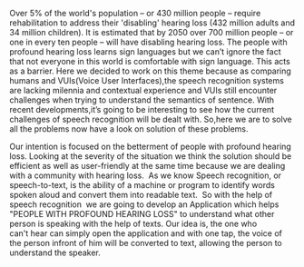 Over 5% of the world's population – or 430 million people – require rehabilitation to address their 'disabling' hearing loss (432 million adults and 34 million children). It is estimated that by 2050 over 700 million people – or one in every ten people – will have disabling hearing loss.
The people with profound hearing loss learns sign languages but we can’t ignore the fact that not everyone in this world is comfortable with sign language. This acts as a barrier.
Here we decided to work on this theme because as comparing humans and VUIs(Voice User Interfaces),the speech recognition systems are lacking milennia and contextual experience and VUIs still encounter challenges when trying to understand the semantics of sentence. 
With recent developments,it’s going to be interesting to see how the current challenges of speech recognition will be dealt with. So,here we are to solve all the problems now have a look on solution of these problems.

Our intention is focused on the betterment of people with profound hearing loss. Looking at the severity of the situation we think the solution should be efficient as well as user-friendly at the same time because we are dealing with a community with hearing loss. 
As we know Speech recognition, or speech-to-text, is the ability of a machine or program to identify words spoken aloud and convert them into readable text. 
So with the help of speech recognition  we are going to develop an Application which helps "PEOPLE WITH PROFOUND HEARING LOSS" to understand what other person is speaking with the help of texts. Our idea is, the one who can't hear can simply open the application and with one tap, the voice of the person infront of him will be converted to text, allowing the person to understand the speaker. 

